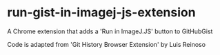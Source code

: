 # run-gist-in-imagej-js-extension
A Chrome extension that adds a 'Run in ImageJ.JS' button to GitHubGist

Code is adapted from 'Git History Browser Extension' by Luis Reinoso

